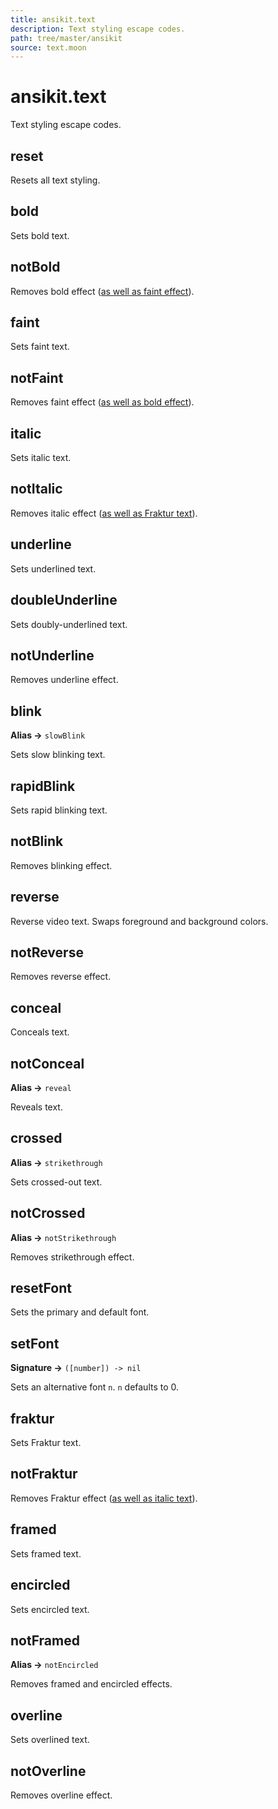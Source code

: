 ```yaml
---
title: ansikit.text
description: Text styling escape codes.
path: tree/master/ansikit
source: text.moon
---
```


# ansikit.text

Text styling escape codes.

## reset

Resets all text styling.

## bold

Sets bold text.

## notBold

Removes bold effect ([as well as faint effect](https://en.wikipedia.org/wiki/ANSI_escape_code#SGR_parameters)).

## faint

Sets faint text.

## notFaint

Removes faint effect ([as well as bold effect](https://en.wikipedia.org/wiki/ANSI_escape_code#SGR_parameters)).

## italic

Sets italic text.

## notItalic

Removes italic effect ([as well as Fraktur text](https://en.wikipedia.org/wiki/ANSI_escape_code#SGR_parameters)).

## underline

Sets underlined text.

## doubleUnderline

Sets doubly-underlined text.

## notUnderline

Removes underline effect.

## blink

**Alias →** `slowBlink`<br>

Sets slow blinking text.

## rapidBlink

Sets rapid blinking text.

## notBlink

Removes blinking effect.

## reverse

Reverse video text. Swaps foreground and background colors.

## notReverse

Removes reverse effect.

## conceal

Conceals text.

## notConceal

**Alias →** `reveal`<br>

Reveals text.

## crossed

**Alias →** `strikethrough`<br>

Sets crossed-out text.

## notCrossed

**Alias →** `notStrikethrough`<br>

Removes strikethrough effect.

## resetFont

Sets the primary and default font.

## setFont

**Signature →** `([number]) -> nil`

Sets an alternative font `n`. `n` defaults to 0.

## fraktur

Sets Fraktur text.

## notFraktur

Removes Fraktur effect ([as well as italic text](https://en.wikipedia.org/wiki/ANSI_escape_code#SGR_parameters)).

## framed

Sets framed text.

## encircled

Sets encircled text.

## notFramed

**Alias →** `notEncircled`

Removes framed and encircled effects.

## overline

Sets overlined text.

## notOverline

Removes overline effect.